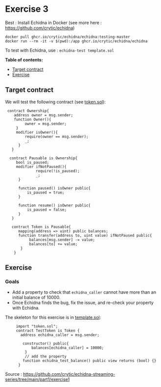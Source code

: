 # Exercise 3

Best : Install Echidna in Docker (see more here : https://github.com/crytic/echidna)
```
docker pull ghcr.io/crytic/echidna/echidna:testing-master
docker run --rm -it -v $(pwd):/app ghcr.io/crytic/echidna/echidna
```

To test with Echidna, use :
`echidna-test template.sol`


**Table of contents:**

- [Target contract](#target-contract)
- [Exercise](#exercise)

## Target contract
  
We will test the following contract (see [token.sol](./token.sol)):

```Solidity
 contract Ownership{
    address owner = msg.sender;
    function Owner(){
         owner = msg.sender;
     }
     modifier isOwner(){
         require(owner == msg.sender);
         _;
      }
   }

  contract Pausable is Ownership{
     bool is_paused;
     modifier ifNotPaused(){
              require(!is_paused);
              _;
      }

      function paused() isOwner public{
          is_paused = true;
      }

      function resume() isOwner public{
          is_paused = false;
      }
   }

   contract Token is Pausable{
      mapping(address => uint) public balances;
      function transfer(address to, uint value) ifNotPaused public{
           balances[msg.sender] -= value;
           balances[to] += value;
       }
    }

```

## Exercise

### Goals

- Add a property to check that `echidna_caller` cannot have more than an initial balance of 10000.
- Once Echidna finds the bug, fix the issue, and re-check your property with Echidna.

The skeleton for this exercise is in [template.sol](./template.sol):

```Solidity
     import "token.sol";
     contract TestToken is Token {
       address echidna_caller = msg.sender;

        constructor() public{
            balances[echidna_caller] = 10000;
         }
         // add the property
        function echidna_test_balance() public view returns (bool) {}
      }
 ```

Source : https://github.com/crytic/echidna-streaming-series/tree/main/part1/exercise1
